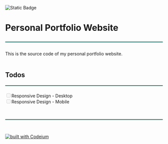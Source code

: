 ![Static Badge](https://img.shields.io/badge/Status-Under_Construction-blue)


<h1>Personal Portfolio Website<hr></h1>
This is the source code of my personal portfolio website.

<br>
<br>

<h2>Todos<hr></h2>
<input type="checkbox" disabled>Responsive Design - Desktop</input><br>
<input type="checkbox" disabled>Responsive Design - Mobile</input>

<br>
<br>
<br>

<hr>
<br>

[![built with Codeium][codium-badge]][codium-url]

[codium-badge]: https://codeium.com/badges/main
[codium-url]: https://codeium.com

<style>
    hr {
        border: 0;
        border-top: 1px solid;
        background-color: #66998A;
    }

    h1, h2 {
       border: 0;
    }

    h1 > hr {
        border: 0;
        border-top: 1px solid;
        background-color: #1b9c86;
    }
</style>